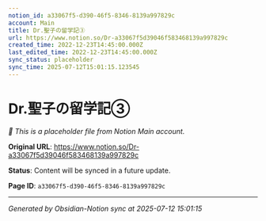```yaml
---
notion_id: a33067f5-d390-46f5-8346-8139a997829c
account: Main
title: Dr.聖子の留学記③
url: https://www.notion.so/Dr-a33067f5d39046f583468139a997829c
created_time: 2022-12-23T14:45:00.000Z
last_edited_time: 2022-12-23T14:45:00.000Z
sync_status: placeholder
sync_time: 2025-07-12T15:01:15.123545
---
```


# Dr.聖子の留学記③

*🔄 This is a placeholder file from Notion Main account.*

**Original URL**: https://www.notion.so/Dr-a33067f5d39046f583468139a997829c

**Status**: Content will be synced in a future update.

**Page ID**: `a33067f5-d390-46f5-8346-8139a997829c`

---

*Generated by Obsidian-Notion sync at 2025-07-12 15:01:15*
